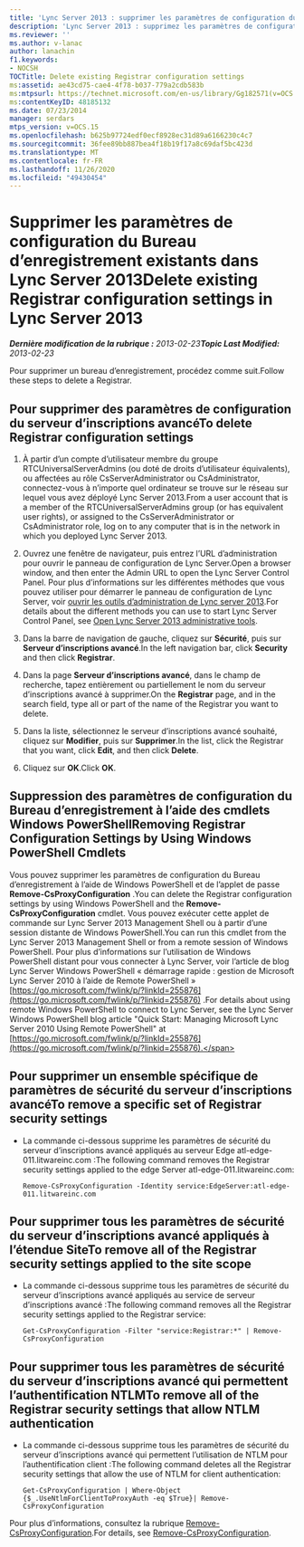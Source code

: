 ```yaml
---
title: 'Lync Server 2013 : supprimer les paramètres de configuration du Bureau d’enregistrement existants'
description: 'Lync Server 2013 : supprimez les paramètres de configuration du Bureau d’enregistrement existants.'
ms.reviewer: ''
ms.author: v-lanac
author: lanachin
f1.keywords:
- NOCSH
TOCTitle: Delete existing Registrar configuration settings
ms:assetid: ae43cd75-cae4-4f78-b037-779a2cdb583b
ms:mtpsurl: https://technet.microsoft.com/en-us/library/Gg182571(v=OCS.15)
ms:contentKeyID: 48185132
ms.date: 07/23/2014
manager: serdars
mtps_version: v=OCS.15
ms.openlocfilehash: b625b97724edf0ecf8928ec31d89a6166230c4c7
ms.sourcegitcommit: 36fee89bb887bea4f18b19f17a8c69daf5bc423d
ms.translationtype: MT
ms.contentlocale: fr-FR
ms.lasthandoff: 11/26/2020
ms.locfileid: "49430454"
---
```

# <a name="delete-existing-registrar-configuration-settings-in-lync-server-2013"></a><span data-ttu-id="d13cd-103">Supprimer les paramètres de configuration du Bureau d’enregistrement existants dans Lync Server 2013</span><span class="sxs-lookup"><span data-stu-id="d13cd-103">Delete existing Registrar configuration settings in Lync Server 2013</span></span>

<div data-xmlns="http://www.w3.org/1999/xhtml">

<div class="topic" data-xmlns="http://www.w3.org/1999/xhtml" data-msxsl="urn:schemas-microsoft-com:xslt" data-cs="https://msdn.microsoft.com/">

<div data-asp="https://msdn2.microsoft.com/asp">



</div>

<div id="mainSection">

<div id="mainBody"><span data-ttu-id="d13cd-104">

<span> </span></span><span class="sxs-lookup"><span data-stu-id="d13cd-104">

<span> </span></span></span>

<span data-ttu-id="d13cd-105">_**Dernière modification de la rubrique :** 2013-02-23_</span><span class="sxs-lookup"><span data-stu-id="d13cd-105">_**Topic Last Modified:** 2013-02-23_</span></span>

<span data-ttu-id="d13cd-106">Pour supprimer un bureau d’enregistrement, procédez comme suit.</span><span class="sxs-lookup"><span data-stu-id="d13cd-106">Follow these steps to delete a Registrar.</span></span>

<div>

## <a name="to-delete-registrar-configuration-settings"></a><span data-ttu-id="d13cd-107">Pour supprimer des paramètres de configuration du serveur d’inscriptions avancé</span><span class="sxs-lookup"><span data-stu-id="d13cd-107">To delete Registrar configuration settings</span></span>

1.  <span data-ttu-id="d13cd-108">À partir d’un compte d’utilisateur membre du groupe RTCUniversalServerAdmins (ou doté de droits d’utilisateur équivalents), ou affectées au rôle CsServerAdministrator ou CsAdministrator, connectez-vous à n’importe quel ordinateur se trouve sur le réseau sur lequel vous avez déployé Lync Server 2013.</span><span class="sxs-lookup"><span data-stu-id="d13cd-108">From a user account that is a member of the RTCUniversalServerAdmins group (or has equivalent user rights), or assigned to the CsServerAdministrator or CsAdministrator role, log on to any computer that is in the network in which you deployed Lync Server 2013.</span></span>

2.  <span data-ttu-id="d13cd-109">Ouvrez une fenêtre de navigateur, puis entrez l’URL d’administration pour ouvrir le panneau de configuration de Lync Server.</span><span class="sxs-lookup"><span data-stu-id="d13cd-109">Open a browser window, and then enter the Admin URL to open the Lync Server Control Panel.</span></span> <span data-ttu-id="d13cd-110">Pour plus d’informations sur les différentes méthodes que vous pouvez utiliser pour démarrer le panneau de configuration de Lync Server, voir [ouvrir les outils d’administration de Lync server 2013](lync-server-2013-open-lync-server-administrative-tools.md).</span><span class="sxs-lookup"><span data-stu-id="d13cd-110">For details about the different methods you can use to start Lync Server Control Panel, see [Open Lync Server 2013 administrative tools](lync-server-2013-open-lync-server-administrative-tools.md).</span></span>

3.  <span data-ttu-id="d13cd-111">Dans la barre de navigation de gauche, cliquez sur **Sécurité**, puis sur **Serveur d’inscriptions avancé**.</span><span class="sxs-lookup"><span data-stu-id="d13cd-111">In the left navigation bar, click **Security** and then click **Registrar**.</span></span>

4.  <span data-ttu-id="d13cd-112">Dans la page **Serveur d’inscriptions avancé**, dans le champ de recherche, tapez entièrement ou partiellement le nom du serveur d’inscriptions avancé à supprimer.</span><span class="sxs-lookup"><span data-stu-id="d13cd-112">On the **Registrar** page, and in the search field, type all or part of the name of the Registrar you want to delete.</span></span>

5.  <span data-ttu-id="d13cd-113">Dans la liste, sélectionnez le serveur d’inscriptions avancé souhaité, cliquez sur **Modifier**, puis sur **Supprimer**.</span><span class="sxs-lookup"><span data-stu-id="d13cd-113">In the list, click the Registrar that you want, click **Edit**, and then click **Delete**.</span></span>

6.  <span data-ttu-id="d13cd-114">Cliquez sur **OK**.</span><span class="sxs-lookup"><span data-stu-id="d13cd-114">Click **OK**.</span></span>

</div>

<div>

## <a name="removing-registrar-configuration-settings-by-using-windows-powershell-cmdlets"></a><span data-ttu-id="d13cd-115">Suppression des paramètres de configuration du Bureau d’enregistrement à l’aide des cmdlets Windows PowerShell</span><span class="sxs-lookup"><span data-stu-id="d13cd-115">Removing Registrar Configuration Settings by Using Windows PowerShell Cmdlets</span></span>

<span data-ttu-id="d13cd-116">Vous pouvez supprimer les paramètres de configuration du Bureau d’enregistrement à l’aide de Windows PowerShell et de l’applet de passe **Remove-CsProxyConfiguration** .</span><span class="sxs-lookup"><span data-stu-id="d13cd-116">You can delete the Registrar configuration settings by using Windows PowerShell and the **Remove-CsProxyConfiguration** cmdlet.</span></span> <span data-ttu-id="d13cd-117">Vous pouvez exécuter cette applet de commande sur Lync Server 2013 Management Shell ou à partir d’une session distante de Windows PowerShell.</span><span class="sxs-lookup"><span data-stu-id="d13cd-117">You can run this cmdlet from the Lync Server 2013 Management Shell or from a remote session of Windows PowerShell.</span></span> <span data-ttu-id="d13cd-118">Pour plus d’informations sur l’utilisation de Windows PowerShell distant pour vous connecter à Lync Server, voir l’article de blog Lync Server Windows PowerShell « démarrage rapide : gestion de Microsoft Lync Server 2010 à l’aide de Remote PowerShell » [https://go.microsoft.com/fwlink/p/?linkId=255876](https://go.microsoft.com/fwlink/p/?linkid=255876) .</span><span class="sxs-lookup"><span data-stu-id="d13cd-118">For details about using remote Windows PowerShell to connect to Lync Server, see the Lync Server Windows PowerShell blog article "Quick Start: Managing Microsoft Lync Server 2010 Using Remote PowerShell" at [https://go.microsoft.com/fwlink/p/?linkId=255876](https://go.microsoft.com/fwlink/p/?linkid=255876).</span></span>

<div>

## <a name="to-remove-a-specific-set-of-registrar-security-settings"></a><span data-ttu-id="d13cd-119">Pour supprimer un ensemble spécifique de paramètres de sécurité du serveur d’inscriptions avancé</span><span class="sxs-lookup"><span data-stu-id="d13cd-119">To remove a specific set of Registrar security settings</span></span>

  - <span data-ttu-id="d13cd-120">La commande ci-dessous supprime les paramètres de sécurité du serveur d’inscriptions avancé appliqués au serveur Edge atl-edge-011.litwareinc.com :</span><span class="sxs-lookup"><span data-stu-id="d13cd-120">The following command removes the Registrar security settings applied to the edge Server atl-edge-011.litwareinc.com:</span></span>
    
        Remove-CsProxyConfiguration -Identity service:EdgeServer:atl-edge-011.litwareinc.com

</div>

<div>

## <a name="to-remove-all-of-the-registrar-security-settings-applied-to-the-site-scope"></a><span data-ttu-id="d13cd-121">Pour supprimer tous les paramètres de sécurité du serveur d’inscriptions avancé appliqués à l’étendue Site</span><span class="sxs-lookup"><span data-stu-id="d13cd-121">To remove all of the Registrar security settings applied to the site scope</span></span>

  - <span data-ttu-id="d13cd-122">La commande ci-dessous supprime tous les paramètres de sécurité du serveur d’inscriptions avancé appliqués au service de serveur d’inscriptions avancé :</span><span class="sxs-lookup"><span data-stu-id="d13cd-122">The following command removes all the Registrar security settings applied to the Registrar service:</span></span>
    
        Get-CsProxyConfiguration -Filter "service:Registrar:*" | Remove-CsProxyConfiguration

</div>

<div>

## <a name="to-remove-all-of-the-registrar-security-settings-that-allow-ntlm-authentication"></a><span data-ttu-id="d13cd-123">Pour supprimer tous les paramètres de sécurité du serveur d’inscriptions avancé qui permettent l’authentification NTLM</span><span class="sxs-lookup"><span data-stu-id="d13cd-123">To remove all of the Registrar security settings that allow NTLM authentication</span></span>

  - <span data-ttu-id="d13cd-124">La commande ci-dessous supprime tous les paramètres de sécurité du serveur d’inscriptions avancé qui permettent l’utilisation de NTLM pour l’authentification client :</span><span class="sxs-lookup"><span data-stu-id="d13cd-124">The following command deletes all the Registrar security settings that allow the use of NTLM for client authentication:</span></span>
    
        Get-CsProxyConfiguration | Where-Object {$_.UseNtlmForClientToProxyAuth -eq $True}| Remove-CsProxyConfiguration

</div>

<span data-ttu-id="d13cd-125">Pour plus d’informations, consultez la rubrique [Remove-CsProxyConfiguration](https://docs.microsoft.com/powershell/module/skype/Remove-CsProxyConfiguration).</span><span class="sxs-lookup"><span data-stu-id="d13cd-125">For details, see [Remove-CsProxyConfiguration](https://docs.microsoft.com/powershell/module/skype/Remove-CsProxyConfiguration).</span></span>

<span data-ttu-id="d13cd-126"></div>

</div>

<span> </span>

</div>

</div>

</span><span class="sxs-lookup"><span data-stu-id="d13cd-126"></div>

</div>

<span> </span>

</div>

</div>

</span></span></div>

